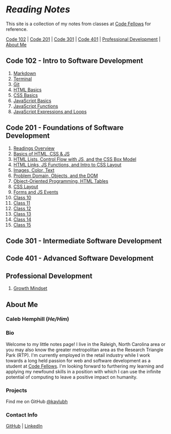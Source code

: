 # ***Reading Notes***

This site is a collection of my notes from classes at [Code Fellows](https://www.codefellows.org/) for reference.

[Code 102](#code-102---intro-to-software-development) | [Code 201](#code-201---foundations-of-software-development) | [Code 301](#code-301---intermediate-software-development) | [Code 401](#code-401---advanced-software-development) | [Professional Development](#professional-development) | [About Me](#about-me)

## Code 102 - Intro to Software Development

1. [Markdown](/code-102/class-01.md)
2. [Terminal](/code-102/class-02.md)
3. [Git](/code-102/class-03.md)
4. [HTML Basics](/code-102/class-04.md)
5. [CSS Basics](/code-102/class-05.md)
6. [JavaScript Basics](/code-102/class-06.md)
7. [JavaScript Functions](/code-102/class-07.md)
8. [JavaScript Expressions and Loops](/code-102/class-08.md)

## Code 201 - Foundations of Software Development

1. [Readings Overview](/code-201/class-01.md)
2. [Basics of HTML, CSS & JS](/code-201/class-02.md)
3. [HTML Lists, Control Flow with JS, and the CSS Box Model](/code-201/class-03.md)
4. [HTML Links, JS Functions, and Intro to CSS Layout](/code-201/class-04.md)
5. [Images, Color, Text](/code-201/class-05.md)
6. [Problem Domain, Objects, and the DOM](/code-201/class-06.md)
7. [Object-Oriented Programming, HTML Tables](/code-201/class-07.md)
8. [CSS Layout](/code-201/class-08.md)
9. [Forms and JS Events](/code-201/class-09.md)
10. [Class 10](/code-201/class-10.md)
11. [Class 11](/code-201/class-11.md)
12. [Class 12](/code-201/class-12.md)
13. [Class 13](/code-201/class-13.md)
14. [Class 14](/code-201/class-14.md)
15. [Class 15](/code-201/class-15.md)

## Code 301 - Intermediate Software Development

## Code 401 - Advanced Software Development

## Professional Development

1. [Growth Mindset](/professional-development/growth-mindset.md)

## **About Me**

### **Caleb Hemphill** (*He/Him*)

### Bio

Welcome to my little notes page! I live in the Raleigh, North Carolina area or you may also know the greater metropolitan area as the Research Triangle Park (RTP). I'm currently employed in the retail industry while I work towards a long held passion for web and software development as a student at [Code Fellows](https://www.codefellows.org/). I'm looking forward to furthering my learning and applying my newfound skills in a position with which I can use the infinite potential of computing to leave a positive impact on humanity.

### Projects

Find me on GitHub [@kaylubh](https://github.com/kaylubh)

### Contact Info

[GitHub](https://github.com/kaylubh) | [LinkedIn](https://www.linkedin.com/in/calebhemphill/)
